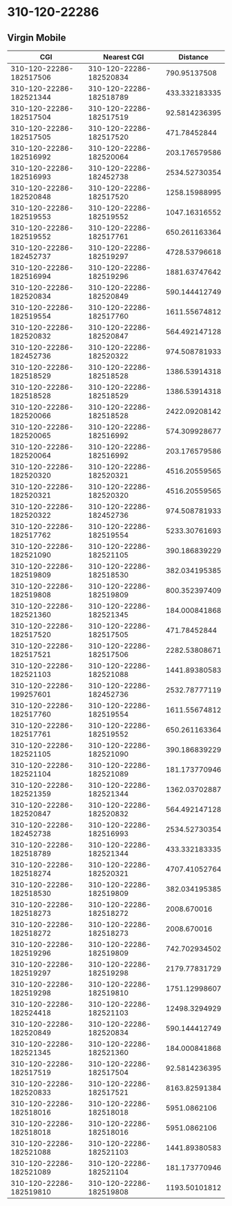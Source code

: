 # 310-120-22286
## Virgin Mobile


| CGI | Nearest CGI | Distance |
|-----|-------------|----------|
| 310-120-22286-182517506 | 310-120-22286-182520834 | 790.95137508 |
| 310-120-22286-182521344 | 310-120-22286-182518789 | 433.332183335 |
| 310-120-22286-182517504 | 310-120-22286-182517519 | 92.5814236395 |
| 310-120-22286-182517505 | 310-120-22286-182517520 | 471.78452844 |
| 310-120-22286-182516992 | 310-120-22286-182520064 | 203.176579586 |
| 310-120-22286-182516993 | 310-120-22286-182452738 | 2534.52730354 |
| 310-120-22286-182520848 | 310-120-22286-182517520 | 1258.15988995 |
| 310-120-22286-182519553 | 310-120-22286-182519552 | 1047.16316552 |
| 310-120-22286-182519552 | 310-120-22286-182517761 | 650.261163364 |
| 310-120-22286-182452737 | 310-120-22286-182519297 | 4728.53796618 |
| 310-120-22286-182516994 | 310-120-22286-182519296 | 1881.63747642 |
| 310-120-22286-182520834 | 310-120-22286-182520849 | 590.144412749 |
| 310-120-22286-182519554 | 310-120-22286-182517760 | 1611.55674812 |
| 310-120-22286-182520832 | 310-120-22286-182520847 | 564.492147128 |
| 310-120-22286-182452736 | 310-120-22286-182520322 | 974.508781933 |
| 310-120-22286-182518529 | 310-120-22286-182518528 | 1386.53914318 |
| 310-120-22286-182518528 | 310-120-22286-182518529 | 1386.53914318 |
| 310-120-22286-182520066 | 310-120-22286-182518528 | 2422.09208142 |
| 310-120-22286-182520065 | 310-120-22286-182516992 | 574.309928677 |
| 310-120-22286-182520064 | 310-120-22286-182516992 | 203.176579586 |
| 310-120-22286-182520320 | 310-120-22286-182520321 | 4516.20559565 |
| 310-120-22286-182520321 | 310-120-22286-182520320 | 4516.20559565 |
| 310-120-22286-182520322 | 310-120-22286-182452736 | 974.508781933 |
| 310-120-22286-182517762 | 310-120-22286-182519554 | 5233.30761693 |
| 310-120-22286-182521090 | 310-120-22286-182521105 | 390.186839229 |
| 310-120-22286-182519809 | 310-120-22286-182518530 | 382.034195385 |
| 310-120-22286-182519808 | 310-120-22286-182519809 | 800.352397409 |
| 310-120-22286-182521360 | 310-120-22286-182521345 | 184.000841868 |
| 310-120-22286-182517520 | 310-120-22286-182517505 | 471.78452844 |
| 310-120-22286-182517521 | 310-120-22286-182517506 | 2282.53808671 |
| 310-120-22286-182521103 | 310-120-22286-182521088 | 1441.89380583 |
| 310-120-22286-199257601 | 310-120-22286-182452736 | 2532.78777119 |
| 310-120-22286-182517760 | 310-120-22286-182519554 | 1611.55674812 |
| 310-120-22286-182517761 | 310-120-22286-182519552 | 650.261163364 |
| 310-120-22286-182521105 | 310-120-22286-182521090 | 390.186839229 |
| 310-120-22286-182521104 | 310-120-22286-182521089 | 181.173770946 |
| 310-120-22286-182521359 | 310-120-22286-182521344 | 1362.03702887 |
| 310-120-22286-182520847 | 310-120-22286-182520832 | 564.492147128 |
| 310-120-22286-182452738 | 310-120-22286-182516993 | 2534.52730354 |
| 310-120-22286-182518789 | 310-120-22286-182521344 | 433.332183335 |
| 310-120-22286-182518274 | 310-120-22286-182520321 | 4707.41052764 |
| 310-120-22286-182518530 | 310-120-22286-182519809 | 382.034195385 |
| 310-120-22286-182518273 | 310-120-22286-182518272 | 2008.670016 |
| 310-120-22286-182518272 | 310-120-22286-182518273 | 2008.670016 |
| 310-120-22286-182519296 | 310-120-22286-182519809 | 742.702934502 |
| 310-120-22286-182519297 | 310-120-22286-182519298 | 2179.77831729 |
| 310-120-22286-182519298 | 310-120-22286-182519810 | 1751.12998607 |
| 310-120-22286-182524418 | 310-120-22286-182521103 | 12498.3294929 |
| 310-120-22286-182520849 | 310-120-22286-182520834 | 590.144412749 |
| 310-120-22286-182521345 | 310-120-22286-182521360 | 184.000841868 |
| 310-120-22286-182517519 | 310-120-22286-182517504 | 92.5814236395 |
| 310-120-22286-182520833 | 310-120-22286-182517521 | 8163.82591384 |
| 310-120-22286-182518016 | 310-120-22286-182518018 | 5951.0862106 |
| 310-120-22286-182518018 | 310-120-22286-182518016 | 5951.0862106 |
| 310-120-22286-182521088 | 310-120-22286-182521103 | 1441.89380583 |
| 310-120-22286-182521089 | 310-120-22286-182521104 | 181.173770946 |
| 310-120-22286-182519810 | 310-120-22286-182519808 | 1193.50101812 |
